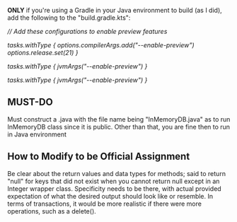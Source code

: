 **ONLY** if you're using a Gradle in your Java environment to build (as I did), add the following to the "build.gradle.kts":

*// Add these configurations to enable preview features*

*tasks.withType<JavaCompile> {*
    *options.compilerArgs.add("--enable-preview")*
    *options.release.set(21)*
*}*

*tasks.withType<Test> {*
    *jvmArgs("--enable-preview")*
*}*

*tasks.withType<JavaExec> {*
    *jvmArgs("--enable-preview")
}*

MUST-DO
---------------------------------------------------------------
 Must construct a .java with the file name being "InMemoryDB.java" as to run InMemoryDB class since it is public. Other than that, you are fine then to run in Java environment

 How to Modify to be Official Assignment
 ----------------------------------------
 Be clear about the return values and data types for methods; said to return "null" for keys that did not exist when you cannot return null except in an Integer wrapper class.
 Specificity needs to be there, with actual provided expectation of what the desired output should look like or resemble. In terms of transactions, it would be more realistic if there
 were more operations, such as a delete().
